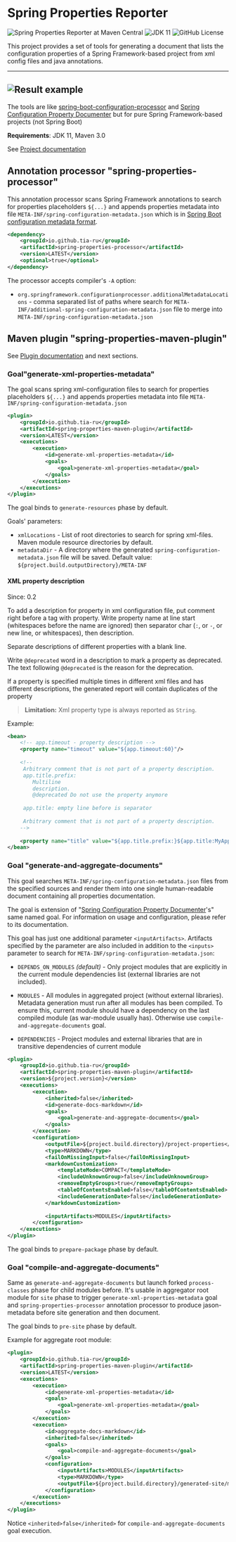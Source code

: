 # Spring Properties Reporter
![Spring Properties Reporter at Maven Central](https://img.shields.io/maven-central/v/io.github.tia-ru/spring-properties-parent?style=plastic&logo=apachemaven&logoColor=%23C71A36)
![JDK 11](https://img.shields.io/badge/JDK-11-green?style=plastic)
![GitHub License](https://img.shields.io/github/license/tia-ru/spring-configuration-properties?style=plastic) 

This project provides a set of tools for generating a document that lists the configuration properties of
a Spring Framework-based project from xml config files and java annotations.

-------
![](src/site/resources/images/markdown-result.png "Result example")
-------
The tools are like [spring-boot-configuration-processor](https://docs.spring.io/spring-boot/specification/configuration-metadata/annotation-processor.html)
and [Spring Configuration Property Documenter](https://github.com/rodnansol/spring-configuration-property-documenter)
but for pure Spring Framework-based projects (not Spring Boot)

**Requirements**: JDK 11, Maven 3.0

See [Project documentation](https://tia-ru.github.io/spring-configuration-properties/)

## Annotation processor "spring-properties-processor"

This annotation processor scans Spring Framework annotations to search for properties placeholders `${...}`
and appends properties metadata into file `META-INF/spring-configuration-metadata.json` which is in [Spring Boot configuration
metadata format](https://docs.spring.io/spring-boot/specification/configuration-metadata/format.html).


```xml
<dependency>
    <groupId>io.github.tia-ru</groupId>
    <artifactId>spring-properties-processor</artifactId>
    <version>LATEST</version>
    <optional>true</optional>
</dependency>
```
The processor accepts compiler's `-A` option: 
- `org.springframework.configurationprocessor.additionalMetadataLocations` - comma separated list of paths where search for
   `META-INF/additional-spring-configuration-metadata.json` file to merge into `META-INF/spring-configuration-metadata.json`

## Maven plugin "spring-properties-maven-plugin"
See [Plugin documentation](https://tia-ru.github.io/spring-configuration-properties/spring-properties-maven-plugin/plugin-info.html)
and next sections.

### Goal"generate-xml-properties-metadata"
The goal scans spring xml-configuration files to search for properties placeholders `${...}`
and appends properties metadata into file `META-INF/spring-configuration-metadata.json`

```xml
<plugin>
    <groupId>io.github.tia-ru</groupId>
    <artifactId>spring-properties-maven-plugin</artifactId>
    <version>LATEST</version>
    <executions>
        <execution>
            <id>generate-xml-properties-metadata</id>
            <goals>
                <goal>generate-xml-properties-metadata</goal>
            </goals>
        </execution>
    </executions>
</plugin>
```
The goal binds to `generate-resources` phase by default.

Goals' parameters:
- `xmlLocations` -  List of root directories to search for spring xml-files. Maven module resource directories by default.
- `metadataDir` - A directory where the generated `spring-configuration-metadata.json` file will be saved.
                  Default value: `${project.build.outputDirectory}/META-INF`

#### XML property description
Since: 0.2

To add a description for property in xml configuration file, put comment right before a tag with property.
Write property name at line start (whitespaces before the name are ignored) then separator char
(`:`, or `-`, or new line, or whitespaces), then description.

Separate descriptions of different properties with a blank line.

Write `@deprecated` word in a description to mark a property as deprecated.
The text following `@deprecated` is the reason for the deprecation.

If a property is specified multiple times in different xml files and
has different descriptions, the generated report will contain duplicates of the property
 
>**Limitation:** Xml property type is always reported as `String`.


Example:

```xml
<bean>
    <!-- app.timeout - property description -->
    <property name="timeout" value="${app.timeout:60}"/>
    
    <!--
     Arbitrary comment that is not part of a property description.
     app.title.prefix:
        Multiline 
        description.
        @deprecated Do not use the property anymore
     
     app.title: empty line before is separator           
     
     Arbitrary comment that is not part of a property description.
    -->
    
    <property name="title" value="${app.title.prefix:}${app.title:MyApp}"/>
</bean>
```
### Goal "generate-and-aggregate-documents"

This goal searches `META-INF/spring-configuration-metadata.json` files from the specified sources
and render them into one single human-readable document containing all properties documentation.

The goal is extension of "[Spring Configuration Property Documenter](https://github.com/rodnansol/spring-configuration-property-documenter/blob/master/docs/modules/ROOT/pages/maven-plugin.adoc#generate-and-aggregate-documents)'s"
same named goal. For information on usage and configuration, please refer to its documentation.

This goal has just one additional parameter `<inputArtifacts>`. Artifacts specified by the parameter are also included 
in addition to the `<inputs>` parameter to search for `META-INF/spring-configuration-metadata.json`:

- `DEPENDS_ON_MODULES` _(default)_ - Only project modules that are explicitly in the current module dependencies list (external libraries are not included).
 
- `MODULES` - All modules in aggregated project (without external libraries). Metadata generation must run after all modules has been compiled.
  To ensure this, current module should have a dependency on the last compiled module (as war-module usually has). Otherwise use `compile-and-aggregate-documents` goal.

- `DEPENDENCIES` - Project modules and external libraries that are in transitive dependencies of current module


```xml
<plugin>
    <groupId>io.github.tia-ru</groupId>
    <artifactId>spring-properties-maven-plugin</artifactId>
    <version>${project.version}</version>
    <executions>
        <execution>
            <inherited>false</inherited>
            <id>generate-docs-markdown</id>
            <goals>
                <goal>generate-and-aggregate-documents</goal>
            </goals>
        </execution>
        <configuration>
            <outputFile>${project.build.directory}/project-properties</outputFile>                 
            <type>MARKDOWN</type>
            <failOnMissingInput>false</failOnMissingInput>
            <markdownCustomization>
                <templateMode>COMPACT</templateMode>
                <includeUnknownGroup>false</includeUnknownGroup>
                <removeEmptyGroups>true</removeEmptyGroups>
                <tableOfContentsEnabled>false</tableOfContentsEnabled>
                <includeGenerationDate>false</includeGenerationDate>
            </markdownCustomization>                    
            
            <inputArtifacts>MODULES</inputArtifacts>
        </configuration>
    </executions>                
</plugin>
```
The goal binds to `prepare-package` phase by default.

### Goal "compile-and-aggregate-documents"
Same as `generate-and-aggregate-documents` but launch forked `process-classes` phase for child modules before.
It's usable in aggregator root module for `site` phase to trigger `generate-xml-properties-metadata` goal
and `spring-properties-processor` annotation processor to produce jason-metadata before site generation
and then document.

The goal binds to `pre-site` phase by default.

Example for aggregate root module:
```xml
<plugin>
    <groupId>io.github.tia-ru</groupId>
    <artifactId>spring-properties-maven-plugin</artifactId>
    <version>LATEST</version>
    <executions>
        <execution>
            <id>generate-xml-properties-metadata</id>
            <goals>
                <goal>generate-xml-properties-metadata</goal>
            </goals>
        </execution>
        <execution>
            <id>aggregate-docs-markdown</id>
            <inherited>false</inherited>
            <goals>
                <goal>compile-and-aggregate-documents</goal>
            </goals>
            <configuration>
                <inputArtifacts>MODULES</inputArtifacts>
                <type>MARKDOWN</type>
                <outputFile>${project.build.directory}/generated-site/markdown/project-properties</outputFile>
            </configuration>
        </execution>
    </executions>
</plugin>
```
Notice `<inherited>false</inherited>` for `compile-and-aggregate-documents` goal execution. 